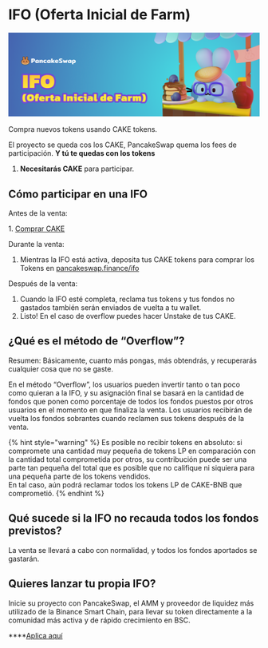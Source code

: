 # IFO (Oferta Inicial de Farm)



![](../../.gitbook/assets/Ifo.png)

Compra nuevos tokens usando CAKE tokens.&#x20;

El proyecto se queda cos los CAKE, PancakeSwap quema los fees de participación. **Y tú te quedas con los tokens**

1. **Necesitarás CAKE** para participar.

## **Cómo participar en una IFO**



Antes de la venta:

&#x20; 1\. [Comprar CAKE](https://exchange.pancakeswap.finance/?\_gl=1\*1bc8owa\*\_ga\*ODA4ODE5MjM4LjE2MDUxNTI3NTE.\*\_ga\_334KNG3DMQ\*MTYwNTQ4OTEwNy4yNi4xLjE2MDU0ODkxMjcuMA..#/swap)

Durante la venta:

1. Mientras la IFO está activa, deposita tus CAKE tokens para comprar los Tokens en [pancakeswap.finance/ifo](https://pancakeswap.finance/ifo)

Después de la venta:

1. Cuando la IFO esté completa, reclama tus tokens y tus fondos no gastados también serán enviados de vuelta a tu wallet.
2. Listo! En el caso de overflow puedes hacer Unstake de tus CAKE.

## ¿Qué es el método de “Overflow”? <a href="#d74c" id="d74c"></a>

Resumen: Básicamente, cuanto más pongas, más obtendrás, y recuperarás cualquier cosa que no se gaste.

En el método “Overflow”, los usuarios pueden invertir tanto o tan poco como quieran a la IFO, y su asignación final se basará en la cantidad de fondos que ponen como porcentaje de todos los fondos puestos por otros usuarios en el momento en que finaliza la venta. Los usuarios recibirán de vuelta los fondos sobrantes cuando reclamen sus tokens después de la venta.

{% hint style="warning" %}
Es posible no recibir tokens en absoluto: si compromete una cantidad muy pequeña de tokens LP en comparación con la cantidad total comprometida por otros, su contribución puede ser una parte tan pequeña del total que es posible que no califique ni siquiera para una pequeña parte de los tokens vendidos. \
En tal caso, aún podrá reclamar todos los tokens LP de CAKE-BNB que comprometió.
{% endhint %}



## Qué sucede si la IFO no recauda todos los fondos previstos?

La venta se llevará a cabo con normalidad, y todos los fondos aportados se gastarán.

## Quieres lanzar tu propia IFO?

Inicie su proyecto con PancakeSwap, el AMM y proveedor de liquidez más utilizado de la Binance Smart Chain, para llevar su token directamente a la comunidad más activa y de rápido crecimiento en BSC.

****[Aplica aquí](https://docs.google.com/forms/d/e/1FAIpQLScGdT5rrVMr4WOWr08pvcroSeuIOtEJf1sVdQGVdcAOqryigQ/viewform)

